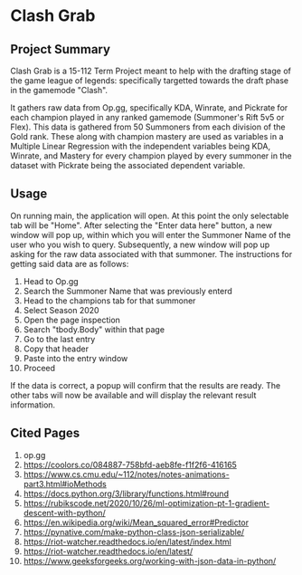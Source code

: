 # Clash Grab
## Project Summary
Clash Grab is a 15-112 Term Project meant to help with the drafting stage of the game league of legends: specifically targetted towards the draft phase in the gamemode "Clash".  

It gathers raw data from Op.gg, specifically KDA, Winrate, and Pickrate for each champion played in any ranked gamemode (Summoner's Rift 5v5 or Flex). This data is gathered from 50 Summoners from each division of the Gold rank. These along with champion mastery are used as variables in a Multiple Linear Regression with the independent variables being KDA, Winrate, and Mastery for every champion played by every summoner in the dataset with Pickrate being the associated dependent variable.

## Usage
On running main, the application will open. At this point the only selectable tab will be "Home". After selecting the "Enter data here" button, a new window will pop up, within which you will enter the Summoner Name of the user who you wish to query. Subsequently, a new window will pop up asking for the raw data associated with that summoner. The instructions for getting said data are as follows:  
1. Head to Op.gg
2. Search the Summoner Name that was previously enterd
3. Head to the champions tab for that summoner
4. Select Season 2020
5. Open the page inspection
6. Search "tbody.Body" within that page
7. Go to the last entry
8. Copy that header
9. Paste into the entry window
10. Proceed

If the data is correct, a popup will confirm that the results are ready. The other tabs will now be available and will display the relevant result information.

## Cited Pages
1. op.gg
2. https://coolors.co/084887-758bfd-aeb8fe-f1f2f6-416165
3. https://www.cs.cmu.edu/~112/notes/notes-animations-part3.html#ioMethods
4. https://docs.python.org/3/library/functions.html#round
5. https://rubikscode.net/2020/10/26/ml-optimization-pt-1-gradient-descent-with-python/
6. https://en.wikipedia.org/wiki/Mean_squared_error#Predictor
7. https://pynative.com/make-python-class-json-serializable/
8. https://riot-watcher.readthedocs.io/en/latest/index.html
9. https://riot-watcher.readthedocs.io/en/latest/
10. https://www.geeksforgeeks.org/working-with-json-data-in-python/